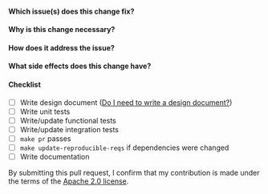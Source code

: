 #### Which issue(s) does this change fix?
<!-- Use the format #<issue-number>, e.g. #42 -->

#### Why is this change necessary?

#### How does it address the issue?

#### What side effects does this change have?

#### Checklist

- [ ] Write design document ([Do I need to write a design document?](https://github.com/aws/aws-sam-cli/blob/develop/DEVELOPMENT_GUIDE.md#design-document))
- [ ] Write unit tests
- [ ] Write/update functional tests
- [ ] Write/update integration tests
- [ ] `make pr` passes
- [ ] `make update-reproducible-reqs` if dependencies were changed
- [ ] Write documentation

By submitting this pull request, I confirm that my contribution is made under the terms of the [Apache 2.0 license](https://www.apache.org/licenses/LICENSE-2.0).
